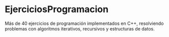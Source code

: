 # EjerciciosProgramacion

Más de 40 ejercicios de programación implementados en C++, resolviendo problemas con algoritmos iterativos, recursivos y estructuras de datos.
